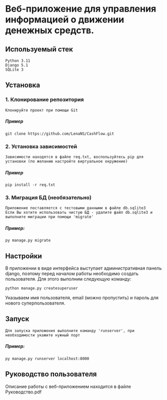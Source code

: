 # Веб-приложение для управления информацией о движении денежных средств.

## Используемый стек
```
Python 3.11
Django 5.1
SQLite 3
```
## Установка
### 1. Клонирование репозитория
```
Клонируйте проект при помощи Git
```
##### Пример
```
git clone https://github.com/LenaNS/CashFlow.git
```
### 2. Установка зависимостей
```
Зависимости находятся в файле req.txt, воспользуйтесь pip для установки (по желанию настройте виртуальное окружение)
```
##### Пример
```
pip install -r req.txt
```
### 3. Миграция БД (необязательно)
```
Приложение поставляется с тестовыми данными в файле db.sqlite3
Если Вы хотите использовать чистую БД - удалите файл db.sqlite3 и выполните миграции при помощи 'migrate'
```
##### Пример:
```
py manage.py migrate
```

## Настройки
В приложении в виде интерфейса выступает административная панель django, поэтому перед началом работы необходимо создать пользователя. 
Для этого выполним следующую команду:
```
python manage.py createsuperuser
```
Указываем имя пользователя, email (можно пропустить) и пароль для нового суперпользователя.
## Запуск
```
Для запуска приложения выполните команду 'runserver', при необходимости укажите нужный порт
```
##### Пример:
```
py manage.py runserver localhost:8000
```

## Руководство пользователя

Описание работы с веб-приложением находится в файле Руководство.pdf



